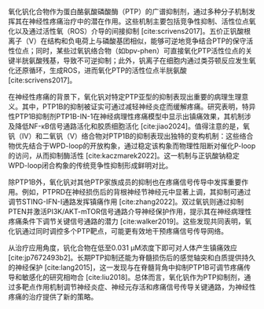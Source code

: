 氧化钒化合物作为蛋白酪氨酸磷酸酶（PTP）的广谱抑制剂，通过多种分子机制发挥其在神经性疼痛治疗中的潜在作用。这些机制主要包括竞争性抑制、活性位点氧化以及通过活性氧（ROS）介导的间接抑制 [cite:scrivens2017]。五价正钒酸根离子（V）在结构和负电荷上与磷酸基团相似，能够可逆地竞争结合PTP的保守活性位点；同时，某些过氧钒络合物（如bpv-phen）可直接氧化PTP活性位点的关键半胱氨酸残基，导致不可逆抑制；此外，钒离子在细胞内通过类芬顿反应发生氧化还原循环，生成ROS，进而氧化PTP的活性位点半胱氨酸 [cite:scrivens2017]。

在神经性疼痛的背景下，氧化钒对特定PTP亚型的抑制表现出重要的病理生理意义。其中，PTP1B的抑制被证实可通过减轻神经炎症而缓解疼痛。研究表明，特异性PTP1B抑制剂PTP1B-IN-1在神经病理性疼痛模型中显示出镇痛效果，其机制涉及降低NF-κB信号通路活化和胶质细胞活化 [cite:jiao2024]。值得注意的是，氧钒（IV）和二氧钒（V）络合物对PTP1B的抑制表现出独特的变构机制：这些络合物优先结合于WPD-loop的开放构象，通过稳定该构象而物理性阻断对催化P-loop的访问，从而抑制酶活性 [cite:kaczmarek2022]。这一机制与正钒酸钠稳定WPD-loop闭合构象的传统竞争性抑制形成鲜明对比。

除PTP1B外，氧化钒对其他PTP家族成员的抑制也在疼痛信号传导中发挥重要作用。例如，PTPRD在神经损伤后的背根神经节神经元中显著上调，其抑制可通过调节STING-IFN-I通路发挥镇痛作用 [cite:zhang2022]。双过氧钒则通过抑制PTEN并激活PI3K/AKT-mTOR信号通路介导神经保护作用，提示其在神经病理性疼痛条件下调节关键信号通路的潜力 [cite:walker2019]。这些发现共同表明，氧化钒通过同时调控多个PTP靶点，可能更有效地干预疼痛信号传导网络。

从治疗应用角度，钒化合物在低至0.031 μM浓度下即可对人体产生镇痛效应 [cite:jp7672493b2]。长期PTP抑制还能为脊髓损伤后的感觉轴突和白质提供持久的神经保护 [cite:lang2015]，这一发现与在脊髓背角中抑制PTP1B可调节疼痛传导和敏感化的研究相吻合 [cite:liu2018]。总体而言，氧化钒作为PTP抑制剂，通过多靶点作用机制调节神经炎症、神经元存活和疼痛信号传导关键通路，为神经性疼痛的治疗提供了新的策略。
